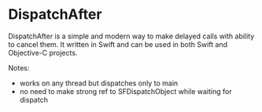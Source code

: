 DispatchAfter
=========

DispatchAfter is a simple and modern way to make delayed calls with ability to cancel them.
It written in Swift and can be used in both Swift and Objective-C projects.

Notes:
* works on any thread but dispatches only to main
* no need to make strong ref to SFDispatchObject while waiting for dispatch
